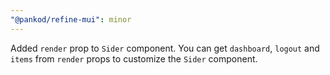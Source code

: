 ```yaml
---
"@pankod/refine-mui": minor
---
```


Added `render` prop to `Sider` component. You can get `dashboard`, `logout` and `items` from `render` props to customize the `Sider` component.
